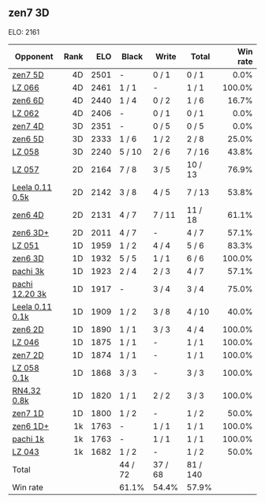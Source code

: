 ## zen7 3D ##

ELO: 2161

Opponent | Rank | ELO | Black | Write | Total | Win rate
---------|-----:|----:|-------|-------|-------|-------:
[zen7 5D](zen7%205D.md) | 4D | 2501 | - | 0 / 1 | 0 / 1 | 0.0%
[LZ 066](LZ%20066.md) | 4D | 2461 | 1 / 1 | - | 1 / 1 | 100.0%
[zen6 6D](zen6%206D.md) | 4D | 2440 | 1 / 4 | 0 / 2 | 1 / 6 | 16.7%
[LZ 062](LZ%20062.md) | 4D | 2406 | - | 0 / 1 | 0 / 1 | 0.0%
[zen7 4D](zen7%204D.md) | 3D | 2351 | - | 0 / 5 | 0 / 5 | 0.0%
[zen6 5D](zen6%205D.md) | 3D | 2333 | 1 / 6 | 1 / 2 | 2 / 8 | 25.0%
[LZ 058](LZ%20058.md) | 3D | 2240 | 5 / 10 | 2 / 6 | 7 / 16 | 43.8%
[LZ 057](LZ%20057.md) | 2D | 2164 | 7 / 8 | 3 / 5 | 10 / 13 | 76.9%
[Leela 0.11 0.5k](Leela%200.11%200.5k.md) | 2D | 2142 | 3 / 8 | 4 / 5 | 7 / 13 | 53.8%
[zen6 4D](zen6%204D.md) | 2D | 2131 | 4 / 7 | 7 / 11 | 11 / 18 | 61.1%
[zen6 3D+](zen6%203D+.md) | 2D | 2011 | 4 / 7 | - | 4 / 7 | 57.1%
[LZ 051](LZ%20051.md) | 1D | 1959 | 1 / 2 | 4 / 4 | 5 / 6 | 83.3%
[zen6 3D](zen6%203D.md) | 1D | 1932 | 5 / 5 | 1 / 1 | 6 / 6 | 100.0%
[pachi 3k](pachi%203k.md) | 1D | 1923 | 2 / 4 | 2 / 3 | 4 / 7 | 57.1%
[pachi 12.20 3k](pachi%2012.20%203k.md) | 1D | 1917 | - | 3 / 4 | 3 / 4 | 75.0%
[Leela 0.11 0.1k](Leela%200.11%200.1k.md) | 1D | 1909 | 1 / 2 | 3 / 8 | 4 / 10 | 40.0%
[zen6 2D](zen6%202D.md) | 1D | 1890 | 1 / 1 | 3 / 3 | 4 / 4 | 100.0%
[LZ 046](LZ%20046.md) | 1D | 1875 | 1 / 1 | - | 1 / 1 | 100.0%
[zen7 2D](zen7%202D.md) | 1D | 1874 | 1 / 1 | - | 1 / 1 | 100.0%
[LZ 058 0.1k](LZ%20058%200.1k.md) | 1D | 1868 | 3 / 3 | - | 3 / 3 | 100.0%
[RN4.32 0.8k](RN4.32%200.8k.md) | 1D | 1820 | 1 / 1 | 2 / 2 | 3 / 3 | 100.0%
[zen7 1D](zen7%201D.md) | 1D | 1800 | 1 / 2 | - | 1 / 2 | 50.0%
[zen6 1D+](zen6%201D+.md) | 1k | 1763 | - | 1 / 1 | 1 / 1 | 100.0%
[pachi 1k](pachi%201k.md) | 1k | 1763 | - | 1 / 1 | 1 / 1 | 100.0%
[LZ 043](LZ%20043.md) | 1k | 1682 | 1 / 2 | - | 1 / 2 | 50.0%
Total | | | 44 / 72 | 37 / 68 | 81 / 140 | 
Win rate| | | 61.1% | 54.4% | 57.9% | 
